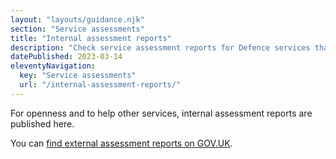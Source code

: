 ```yaml
---
layout: "layouts/guidance.njk"
section: "Service assessments"
title: "Internal assessment reports"
description: "Check service assessment reports for Defence services that have already been assessed."
datePublished: 2023-03-14
eleventyNavigation:
  key: "Service assessments"
  url: "/internal-assessment-reports/"
---
```


For openness and to help other services, internal assessment reports are published here. 

You can [find external assessment reports on GOV.UK](https://www.gov.uk/service-standard-reports).


